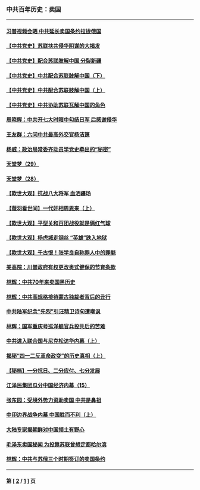 ### 中共百年历史：卖国
---
#### [习普视频会晤 中共延长卖国条约拉拢俄国](../../pages/nf1176117/n13060971.md?01190430) 
#### [【中共党史】苏联扶共侵华阴谋的大揭发](../../pages/nf1176117/n13056050.md?01190430) 
#### [【中共党史】配合苏联肢解中国 分裂新疆](../../pages/nf1176117/n13040700.md?01190430) 
#### [【中共党史】中共配合苏联肢解中国（下）](../../pages/nf1176117/n13035660.md?01190430) 
#### [【中共党史】中共配合苏联肢解中国（上）](../../pages/nf1176117/n13030262.md?01190430) 
#### [【中共党史】中共协助苏联瓦解中国的角色](../../pages/nf1176117/n13018109.md?01190430) 
#### [周晓辉：中共开七大时暗中勾结日军 后感谢侵华](../../pages/nf1176117/n12921960.md?01190430) 
#### [王友群：六问中共最高外交官杨洁篪](../../pages/nf1176117/n12836495.md?01190430) 
#### [杨威：政治局常委齐动员学党史牵出的“秘密”](../../pages/nf1176117/n12764642.md?01190430) 
#### [天堂梦（29）](../../pages/nf1176117/n12408465.md?01190430) 
#### [天堂梦（28）](../../pages/nf1176117/n12408309.md?01190430) 
#### [【欺世大观】抗战八大将军 血洒疆场](../../pages/nf1176117/n12357044.md?01190430) 
#### [【薇羽看世间】一代奸相周恩来（上）](../../pages/nf1176117/n12401109.md?01190430) 
#### [【欺世大观】平型关和百团战役就是俩红气球](../../pages/nf1176117/n12359157.md?01190430) 
#### [【欺世大观】杨虎城走钢丝 “英雄”跌入地狱](../../pages/nf1176117/n12358840.md?01190430) 
#### [【欺世大观】千古恨！张学良自称罪人中的罪魁](../../pages/nf1176117/n12358629.md?01190430) 
#### [美高院：川普政府有权更改奥式健保的节育条款](../../pages/nf1176117/n12242171.md?01190430) 
#### [林辉：中共70年来卖国黑历史](../../pages/nf1176117/n11552181.md?01190430) 
#### [林辉：中共高规格接待蒙古独裁者背后的丑行](../../pages/nf1176117/n11225005.md?01190430) 
#### [中共陆军纪念“先烈”引汪精卫诗句遭嘲讽](../../pages/nf1176117/n11153345.md?01190430) 
#### [林辉：国军重庆号巡洋舰官兵投共后的苦难](../../pages/nf1176117/n10997801.md?01190430) 
#### [中共进入联合国与尼克松访华内幕（上）](../../pages/nf1176117/n10138788.md?01190430) 
#### [揭秘“四一二反革命政变”的历史真相（上）](../../pages/nf1176117/n9996650.md?01190430) 
#### [【秘档】一分抗日、二分应付、七分发展](../../pages/nf1176117/n9331484.md?01190430) 
#### [江泽民集团瓜分中国经济内幕（15）](../../pages/nf1176117/n9268584.md?01190430) 
#### [张东园：受境外势力资助卖国 中共是鼻祖](../../pages/nf1176117/n9272480.md?01190430) 
#### [中印边界战争内幕 中国胜而不利（上）](../../pages/nf1176117/n9252458.md?01190430) 
#### [大陆专家揭朝鲜对中国领土有野心](../../pages/nf1176117/n9074056.md?01190430) 
#### [毛泽东卖国秘闻 为投靠苏联曾想定都哈尔滨](../../pages/nf1176117/n9058631.md?01190430) 
#### [林辉：中共与苏俄三个时期签订的卖国条约](../../pages/nf1176117/n9036062.md?01190430) 

---
#### 第 [ [2](./2.md?01190430) / [1](./1.md?01190430) ] 页

